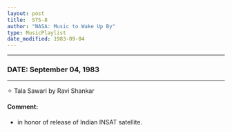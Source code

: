 ```yaml
---
layout: post
title:  STS-8
author: "NASA: Music to Wake Up By"
type: MusicPlaylist
date_modified: 1983-09-04
---
```


----
### DATE: September 04, 1983
----
✧ Tala Sawari by Ravi Shankar

#### Comment:
* in honor of release of Indian INSAT satellite.
